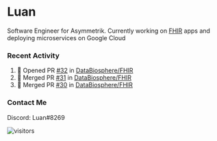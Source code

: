 # Luan

Software Engineer for Asymmetrik. Currently working on [FHIR](https://hl7.org/FHIR/) apps and deploying microservices on Google Cloud

### Recent Activity

<!--START_SECTION:activity-->
1. 💪 Opened PR [#32](https://github.com/DataBiosphere/FHIR/pull/32) in [DataBiosphere/FHIR](https://github.com/DataBiosphere/FHIR)
2. 🎉 Merged PR [#31](https://github.com/DataBiosphere/FHIR/pull/31) in [DataBiosphere/FHIR](https://github.com/DataBiosphere/FHIR)
3. 🎉 Merged PR [#30](https://github.com/DataBiosphere/FHIR/pull/30) in [DataBiosphere/FHIR](https://github.com/DataBiosphere/FHIR)
<!--END_SECTION:activity-->

<!--START_SECTION:activity-->

### Contact Me

Discord: Luan#8269

![visitors](https://visitor-badge.glitch.me/badge?page_id=luan-asym.visitor-badge)
